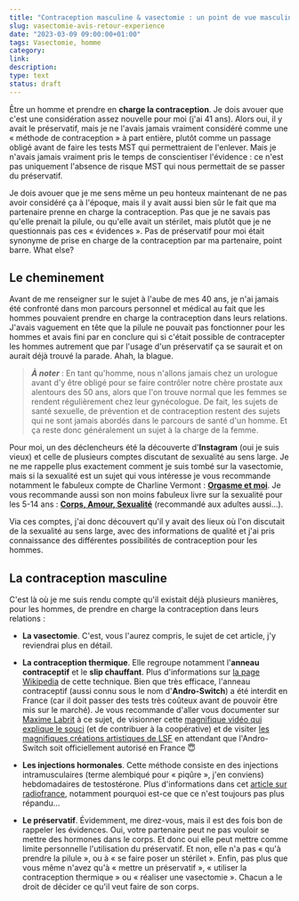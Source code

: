 ```yaml
---
title: "Contraception masculine & vasectomie : un point de vue masculin"
slug: vasectomie-avis-retour-experience
date: "2023-03-09 09:00:00+01:00"
tags: Vasectomie, homme
category:
link:
description:
type: text
status: draft
---
```


Être un homme et prendre en **charge la contraception**. Je dois avouer que c'est une considération assez nouvelle pour moi (j'ai 41 ans). Alors oui, il y avait le préservatif, mais je ne l'avais jamais vraiment considéré comme une « méthode de contraception » à part entière, plutôt comme un passage obligé avant de faire les tests MST qui permettraient de l'enlever. Mais je n'avais jamais vraiment pris le temps de conscientiser l'évidence : ce n'est pas uniquement l'absence de risque MST qui nous permettait de se passer du préservatif.

<!-- TEASER_END -->

Je dois avouer que je me sens même un peu honteux maintenant de ne pas avoir considéré ça à l'époque, mais il y avait aussi bien sûr le fait que ma partenaire prenne en charge la contraception. Pas que je ne savais pas qu'elle prenait la pilule, ou qu'elle avait un stérilet, mais plutôt que je ne questionnais pas ces « évidences ». Pas de préservatif pour moi était synonyme de prise en charge de la contraception par ma partenaire, point barre. What else?

## Le cheminement

Avant de me renseigner sur le sujet à l'aube de mes 40 ans, je n'ai jamais été confronté dans mon parcours personnel et médical au fait que les hommes pouvaient prendre en charge la contraception dans leurs relations. J'avais vaguement en tête que la pilule ne pouvait pas fonctionner pour les hommes et avais fini par en conclure qui si c'était possible de contracepter les hommes autrement que par l'usage d'un préservatif ça se saurait et on aurait déjà trouvé la parade. Ahah, la blague.

> **_À noter_** : En tant qu'homme, nous n'allons jamais chez un urologue avant d'y être obligé pour se faire contrôler notre chère prostate aux alentours des 50 ans, alors que l'on trouve normal que les femmes se rendent régulièrement chez leur gynécologue. De fait, les sujets de santé sexuelle, de prévention et de contraception restent des sujets qui ne sont jamais abordés dans le parcours de santé d'un homme. Et ça reste donc généralement un sujet à la charge de la femme.

Pour moi, un des déclencheurs été la découverte d'**Instagram** (oui je suis vieux) et celle de plusieurs comptes discutant de sexualité au sens large. Je ne me rappelle plus exactement comment je suis tombé sur la vasectomie, mais si la sexualité est un sujet qui vous intéresse je vous recommande notamment le fabuleux compte de Charline Vermont : **[Orgasme et moi](https://www.instagram.com/orgasme_et_moi/)**. Je vous recommande aussi son non moins fabuleux livre sur la sexualité pour les 5-14 ans : **[Corps, Amour, Sexualité](https://www.albin-michel.fr/corps-amour-sexualite-les-120-questions-que-vos-enfants-vont-vous-poser-nouvelle-edition-augmentee)** (recommandé aux adultes aussi…).

Via ces comptes, j'ai donc découvert qu'il y avait des lieux où l'on discutait de la sexualité au sens large, avec des informations de qualité et j'ai pris connaissance des différentes possibilités de contraception pour les hommes.

## La contraception masculine

C'est là où je me suis rendu compte qu'il existait déjà plusieurs manières, pour les hommes, de prendre en charge la contraception dans leurs relations :

- **La vasectomie**. C'est, vous l'aurez compris, le sujet de cet article, j'y reviendrai plus en détail.

- **La contraception thermique**. Elle regroupe notamment l'**anneau contraceptif** et le **slip chauffant**. Plus d'informations sur [la page Wikipedia](https://fr.wikipedia.org/wiki/Contraception_masculine_thermique) de cette technique. Bien que très efficace, l'anneau contraceptif (aussi connu sous le nom d'**Andro-Switch**) a été interdit en France (car il doit passer des tests très coûteux avant de pouvoir être mis sur le marché). Je vous recommande d'aller vous documenter sur [Maxime Labrit](https://thoreme.com/) à ce sujet, de visionner cette [magnifique vidéo qui explique le souci](https://entrelac.coop/video/) (et de contribuer à la coopérative) et de visiter [les magnifiques créations artistiques de LSF](https://www.coucouroucoucou.com) en attendant que l'Andro-Switch soit officiellement autorisé en France 😇

- **Les injections hormonales**. Cette méthode consiste en des injections intramusculaires (terme alembiqué pour « piqûre », j'en conviens) hebdomadaires de testostérone. Plus d'informations dans cet [article sur radiofrance](https://www.radiofrance.fr/franceculture/de-l-injection-hormonale-a-la-vasectomie-ou-en-est-on-de-la-contraception-masculine-4793626), notamment pourquoi est-ce que ce n'est toujours pas plus répandu…

- **Le préservatif**. Évidemment, me direz-vous, mais il est des fois bon de rappeler les évidences. Oui, votre partenaire peut ne pas vouloir se mettre des hormones dans le corps. Et donc oui elle peut mettre comme limite personnelle l'utilisation du préservatif. Et non, elle n'a pas « qu'à prendre la pilule », ou à « se faire poser un stérilet ». Enfin, pas plus que vous même n'avez qu'à « mettre un préservatif », « utiliser la contraception thermique » ou « réaliser une vasectomie ». Chacun a le droit de décider ce qu'il veut faire de son corps.
